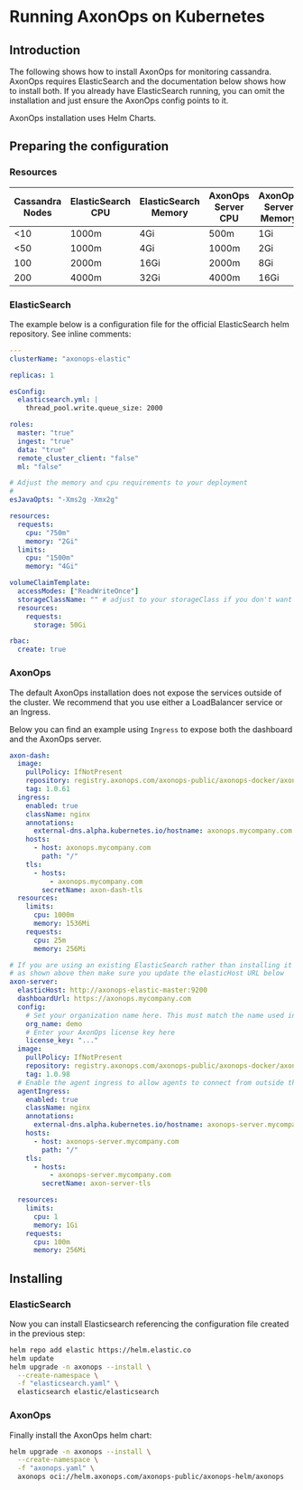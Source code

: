 # Running AxonOps on Kubernetes

## Introduction

The following shows how to install AxonOps for monitoring cassandra. AxonOps requires ElasticSearch and the documentation below shows how to install both. If you already have ElasticSearch running, you can omit the installation and just ensure the AxonOps config points to it.

AxonOps installation uses Helm Charts.

## Preparing the configuration

### Resources

| Cassandra Nodes | ElasticSearch CPU | ElasticSearch Memory | AxonOps Server CPU | AxonOps Server Memory |
|-----------------|-------------------|----------------------|--------------------|-----------------------|
| <10             | 1000m             | 4Gi                  | 500m               | 1Gi                   |
| <50             | 1000m             | 4Gi                  | 1000m              | 2Gi                   |
| 100             | 2000m             | 16Gi                 | 2000m              | 8Gi                   |
| 200             | 4000m             | 32Gi                 | 4000m              | 16Gi                  |

### ElasticSearch

The example below is a configuration file for the official ElasticSearch helm repository. See inline comments:

```yaml
---
clusterName: "axonops-elastic"

replicas: 1

esConfig:
  elasticsearch.yml: |
    thread_pool.write.queue_size: 2000

roles:
  master: "true"
  ingest: "true"
  data: "true"
  remote_cluster_client: "false"
  ml: "false"

# Adjust the memory and cpu requirements to your deployment
# 
esJavaOpts: "-Xms2g -Xmx2g"

resources:
  requests:
    cpu: "750m"
    memory: "2Gi"
  limits:
    cpu: "1500m"
    memory: "4Gi"

volumeClaimTemplate:
  accessModes: ["ReadWriteOnce"]
  storageClassName: "" # adjust to your storageClass if you don't want to use default
  resources:
    requests:
      storage: 50Gi

rbac:
  create: true
```


### AxonOps

The default AxonOps installation does not expose the services outside of the cluster. We recommend that you use either a LoadBalancer service or an Ingress.

Below you can find an example using `Ingress` to expose both the dashboard and the AxonOps server.

```yaml
axon-dash:
  image:
    pullPolicy: IfNotPresent
    repository: registry.axonops.com/axonops-public/axonops-docker/axon-dash
    tag: 1.0.61
  ingress:
    enabled: true
    className: nginx
    annotations:
      external-dns.alpha.kubernetes.io/hostname: axonops.mycompany.com
    hosts:
      - host: axonops.mycompany.com
        path: "/"
    tls:
      - hosts:
          - axonops.mycompany.com
        secretName: axon-dash-tls
  resources:
    limits:
      cpu: 1000m
      memory: 1536Mi
    requests:
      cpu: 25m
      memory: 256Mi

# If you are using an existing ElasticSearch rather than installing it 
# as shown above then make sure you update the elasticHost URL below
axon-server:
  elasticHost: http://axonops-elastic-master:9200
  dashboardUrl: https://axonops.mycompany.com
  config:
    # Set your organization name here. This must match the name used in your license key
    org_name: demo
    # Enter your AxonOps license key here
    license_key: "..."
  image:
    pullPolicy: IfNotPresent
    repository: registry.axonops.com/axonops-public/axonops-docker/axon-server
    tag: 1.0.98
  # Enable the agent ingress to allow agents to connect from outside the Kubernetes cluster
  agentIngress:
    enabled: true
    className: nginx
    annotations:
      external-dns.alpha.kubernetes.io/hostname: axonops-server.mycompany.com
    hosts:
      - host: axonops-server.mycompany.com
        path: "/"
    tls:
      - hosts:
          - axonops-server.mycompany.com
        secretName: axon-server-tls

  resources:
    limits:
      cpu: 1
      memory: 1Gi
    requests:
      cpu: 100m
      memory: 256Mi
```

## Installing

### ElasticSearch

Now you can install Elasticsearch referencing the configuration file created in the previous step:

```sh
helm repo add elastic https://helm.elastic.co
helm update
helm upgrade -n axonops --install \
  --create-namespace \
  -f "elasticsearch.yaml" \
  elasticsearch elastic/elasticsearch
```

### AxonOps

Finally install the AxonOps helm chart:

```sh
helm upgrade -n axonops --install \
  --create-namespace \
  -f "axonops.yaml" \
  axonops oci://helm.axonops.com/axonops-public/axonops-helm/axonops
```
